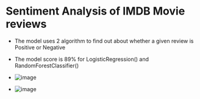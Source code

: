 # Sentiment Analysis of IMDB Movie reviews
* The model uses 2 algorithm to find out about whether a given review is Positive or Negative
* The model score is 89% for LogisticRegression() and RandomForestClassifier()

* ![image](https://github.com/fx818/Sentiment_Analysis/assets/115972402/8f85a6f6-561a-4a55-b651-3a1153f4a5b2)
* ![image](https://github.com/fx818/Sentiment_Analysis/assets/115972402/bbc905ee-dee9-4e63-a07e-d67c8b8494f3)

